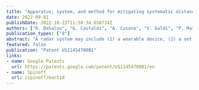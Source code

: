 ```yaml
---
title: "Apparatus, system, and method for mitigating systematic distance errors in radar-based triangulation calculations"
date: 2022-09-01
publishDate: 2022-10-22T11:58:34.658724Z
authors: ["R. DeSalvo", "G. Castaldi", "A. Cusano", "V. Galdi", "P. Mattera", "R. Parente", "F. Daneshgaran", "J. M. Tien", "D. J. G. Krogstad", "O. M. I. Perez"]
publication_types: ["8"]
abstract: "A radar system may include (1) a wearable device, (2) a set of radar devices secured to the wearable device, wherein the set of radar devices (A) transmit radar signals to at least one transponder and (B) receive the radar signals, (3) an error-mitigation device secured to the wearable device, wherein the error-mitigation device provides data for mitigating position errors in triangulation calculations involving the radar signals, and (4) at least one processing device communicatively coupled to the set of radar devices and the error-mitigation device, wherein the processing device (A) calculates, based at least in part on roundtrip flight times of the radar signals and the data, distances between the set of radar devices and the transponder and (B) triangulates, based at least in part on the distances, a three-dimensional location of the transponder relative to the wearable device. Various other apparatuses, systems, and methods are also disclosed."
featured: false
publication: "Patent US11454700B1"
links:
- name: Google Patents
  url: https://patents.google.com/patent/US11454700B1/en
- name: Spinoff
  url: /spinoff/mantid
---
```

